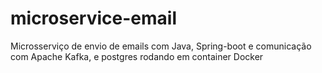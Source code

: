 # microservice-email
Microsserviço de envio de emails com Java, Spring-boot e comunicação com Apache Kafka, e postgres rodando em container Docker

